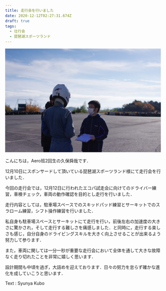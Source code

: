 ```yaml
---
title: 走行会を行いました
date: 2020-12-12T02:27:31.674Z
draft: true
tags:
  - 壮行会
  - 琵琶湖スポーツランド
---
```

![](1210琵琶湖.jpg)

こんにちは，Aero班2回生の久保舜哉です．

12月10日にスポンサードして頂いている琵琶湖スポーツランド様にて走行会を行いました．

今回の走行会では，12月12日に行われたエコパ試走会に向けてのドライバー練習，車検チェック，車両の動作確認を目的とし走行を行いました．

走行内容としては，駐車場スペースでのスキッドパッド練習とサーキットでのスラローム練習，シフト操作練習を行いました．

私自身も駐車場スペースとサーキットにて走行を行い，前後左右の加速度の大きさに驚かされ，そして走行する難しさを痛感しました．と同時に，走行する楽しさも感じ，自分自身のドライビングスキルを大きく向上させることが出来るよう努力して参ります．

また，車両に関しては一分一秒が重要な走行会において全体を通して大きな故障なく走り切れたことを非常に嬉しく思います．

設計期間も中頃を過ぎ，大詰めを迎えております．日々の努力を怠らず確かな進化を成していこうと思います．

Text : Syunya Kubo